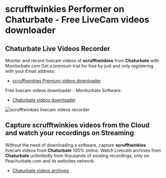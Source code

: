 # scrufftwinkies Performer on Chaturbate - Free LiveCam videos downloader

## Chaturbate Live Videos Recorder

Monitor and record livecam videos of **scrufftwinkies** from **Chaturbate** with Moniturbate.com
Get a premium trial for free by just and only registering with your Email address:
* [scrufftwinkies Premium videos downloader](https://moniturbate.com/request-demo-licence-key.html)

Free livecam videos downloader - Moniturbate Software:
* [Chaturbate videos downloader](https://moniturbate.com/moniturbate-download-software.html)

![scrufftwinkies livecam videos recorder](https://peachurnet.com/templates/moniturbate-software.png)


## Capture scrufftwinkies videos from the Cloud and watch your recordings on Streaming

Without the need of downloading a software, capture **scrufftwinkies** livecam videos from **Chaturbate** 100% online.
Watch Livecam archives from **Chaturbate** unlimitedly from thousands of existing recordings, only on Peachurbate.com and its websites network:
* [Chaturbate videos archives](https://peachurnet.com/)